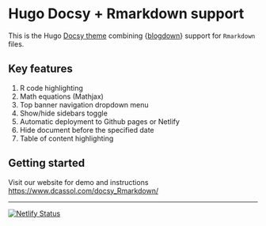 # Hugo Docsy + Rmarkdown support


This is the Hugo [Docsy theme](https://github.com/google/docsy) combining {[blogdown](https://github.com/rstudio/blogdown)} support for `Rmarkdown` files.
 
## Key features

1. R code highlighting
2. Math equations (Mathjax)
3. Top banner navigation dropdown menu
4. Show/hide sidebars toggle
5. Automatic deployment to Github pages or Netlify
6. Hide document before the specified date
7. Table of content highlighting

## Getting started 

Visit our website for demo and instructions <https://www.dcassol.com/docsy_Rmarkdown/>


*****
[![Netlify Status](https://api.netlify.com/api/v1/badges/2de20eae-a002-40ef-8c96-1fe54f9528d4/deploy-status)](https://app.netlify.com/sites/docsy-rmarkdown/deploys)


 
